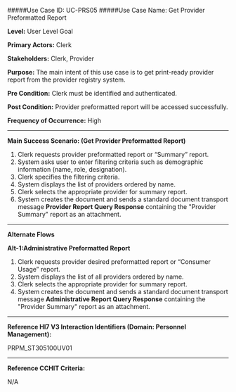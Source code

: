 #####Use Case ID: UC-PRS05
#####Use Case Name: Get Provider Preformatted Report

**Level:**                     User Level Goal

**Primary Actors:**            Clerk

**Stakeholders:**              Clerk, Provider

**Purpose:**                   The main intent of this use case is to get print-ready provider report from the provider registry system.

**Pre Condition:**             Clerk must be identified and authenticated.

**Post Condition:**            Provider preformatted report will be accessed successfully.

**Frequency of Occurrence:**   High
__________________________________________________________
**Main Success Scenario: (Get Provider Preformatted Report)**

1. Clerk requests provider preformatted report or “Summary” report.
2. System asks user to enter filtering criteria such as demographic information (name, role, designation).
3. Clerk specifies the filtering criteria.
4. System displays the list of providers ordered by name.
5. Clerk selects the appropriate provider for summary report.
6. System creates the document and sends a standard document transport message **Provider Report Query Response** containing the "Provider Summary" report as an attachment.

_______________________________________________________________________________
**Alternate Flows** 

**Alt-1:Administrative Preformatted Report**

1. Clerk requests provider desired preformatted report or “Consumer Usage” report.
2. System displays the list of all providers ordered by name.
3. Clerk selects the appropriate provider for summary report.
4. System creates the document and sends a standard document transport message **Administrative Report Query Response** containing the "Provider Summary" report as an attachment.

________________________________________________________________________
**Reference Hl7 V3 Interaction Identifiers (Domain: Personnel Management):**

PRPM_ST305100UV01
_______________________________________________________________
**Reference CCHIT Criteria:**

N/A
